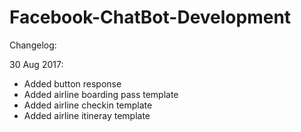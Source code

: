 # Facebook-ChatBot-Development

Changelog:

30 Aug 2017:
- Added button response
- Added airline boarding pass template
- Added airline checkin template
- Added airline itineray template